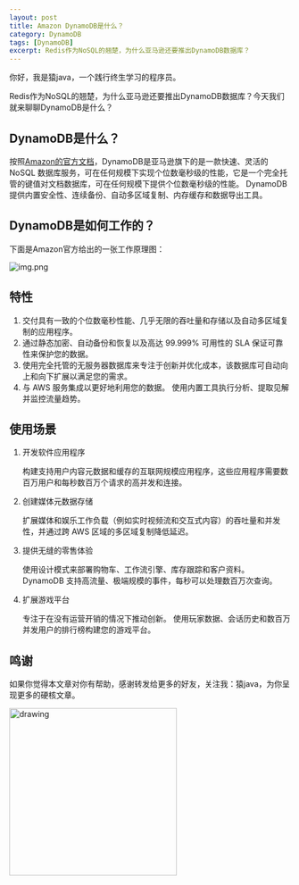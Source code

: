 ```yaml
---
layout: post
title: Amazon DynamoDB是什么？
category: DynamoDB
tags: [DynamoDB]
excerpt: Redis作为NoSQL的翘楚，为什么亚马逊还要推出DynamoDB数据库？
---
```

你好，我是猿java，一个践行终生学习的程序员。

Redis作为NoSQL的翘楚，为什么亚马逊还要推出DynamoDB数据库？今天我们就来聊聊DynamoDB是什么？

## DynamoDB是什么？

按照[Amazon的官方文档](https://aws.amazon.com/dynamodb/?nc1=h_ls)，DynamoDB是亚马逊旗下的是一款快速、灵活的 NoSQL 数据库服务，可在任何规模下实现个位数毫秒级的性能，它是一个完全托管的键值对文档数据库，可在任何规模下提供个位数毫秒级的性能。
DynamoDB 提供内置安全性、连续备份、自动多区域复制、内存缓存和数据导出工具。


## DynamoDB是如何工作的？

下面是Amazon官方给出的一张工作原理图：

![img.png](https://www.yuanjava.cn/assets/md/java/dydb-work.png)


## 特性

1. 交付具有一致的个位数毫秒性能、几乎无限的吞吐量和存储以及自动多区域复制的应用程序。
2. 通过静态加密、自动备份和恢复以及高达 99.999% 可用性的 SLA 保证可靠性来保护您的数据。
3. 使用完全托管的无服务器数据库来专注于创新并优化成本，该数据库可自动向上和向下扩展以满足您的需求。
4. 与 AWS 服务集成以更好地利用您的数据。 使用内置工具执行分析、提取见解并监控流量趋势。

## 使用场景
1. 开发软件应用程序

   构建支持用户内容元数据和缓存的互联网规模应用程序，这些应用程序需要数百万用户和每秒数百万个请求的高并发和连接。

2. 创建媒体元数据存储

   扩展媒体和娱乐工作负载（例如实时视频流和交互式内容）的吞吐量和并发性，并通过跨 AWS 区域的多区域复制降低延迟。

3. 提供无缝的零售体验

   使用设计模式来部署购物车、工作流引擎、库存跟踪和客户资料。 DynamoDB 支持高流量、极端规模的事件，每秒可以处理数百万次查询。

4. 扩展游戏平台

   专注于在没有运营开销的情况下推动创新。 使用玩家数据、会话历史和数百万并发用户的排行榜构建您的游戏平台。



## 鸣谢
如果你觉得本文章对你有帮助，感谢转发给更多的好友，关注我：猿java，为你呈现更多的硬核文章。

<img src="https://yuanjava.cn/assets/img/pub.jpg" alt="drawing" style="width:300px;"/>


